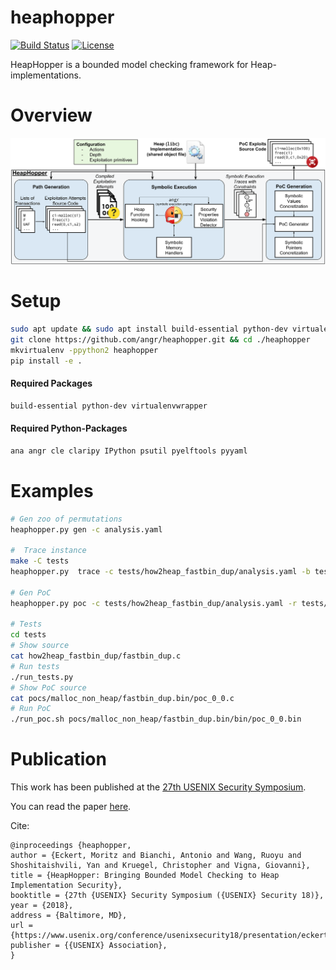 heaphopper
===

[![Build Status](https://travis-ci.org/angr/heaphopper.svg?branch=master)](https://travis-ci.org/angr/heaphopper)
[![License](https://img.shields.io/github/license/angr/angr.svg)](https://github.com/angr/heaphopper/blob/master/LICENSE)

HeapHopper is a bounded model checking framework for Heap-implementations.

# Overview

![Overview](overview.png)

# Setup

``` bash
sudo apt update && sudo apt install build-essential python-dev virtualenvwrapper
git clone https://github.com/angr/heaphopper.git && cd ./heaphopper
mkvirtualenv -ppython2 heaphopper
pip install -e .
```

#### Required Packages
``` bash
build-essential python-dev virtualenvwrapper
```

#### Required Python-Packages
``` bash
ana angr cle claripy IPython psutil pyelftools pyyaml
```

# Examples

``` bash
# Gen zoo of permutations
heaphopper.py gen -c analysis.yaml

#  Trace instance
make -C tests
heaphopper.py  trace -c tests/how2heap_fastbin_dup/analysis.yaml -b tests/how2heap_fastbin_dup/fastbin_dup.bin

# Gen PoC
heaphopper.py poc -c tests/how2heap_fastbin_dup/analysis.yaml -r tests/how2heap_fastbin_dup/fastbin_dup.bin-result.yaml -d tests/how2heap_fastbin_dup/fastbin_dup.bin-desc.yaml -s tests/how2heap_fastbin_dup/fastbin_dup.c -b tests/how2heap_fastbin_dup/fastbin_dup.bin

# Tests
cd tests
# Show source
cat how2heap_fastbin_dup/fastbin_dup.c
# Run tests
./run_tests.py
# Show PoC source
cat pocs/malloc_non_heap/fastbin_dup.bin/poc_0_0.c
# Run PoC
./run_poc.sh pocs/malloc_non_heap/fastbin_dup.bin/bin/poc_0_0.bin
```

# Publication
This work has been published at the [27th USENIX Security Symposium](https://www.usenix.org/conference/usenixsecurity18/presentation/eckert).

You can read the paper [here](https://seclab.cs.ucsb.edu/media/uploads/papers/sec2018-heap-hopper.pdf).

Cite:
```
@inproceedings {heaphopper,
author = {Eckert, Moritz and Bianchi, Antonio and Wang, Ruoyu and Shoshitaishvili, Yan and Kruegel, Christopher and Vigna, Giovanni},
title = {HeapHopper: Bringing Bounded Model Checking to Heap Implementation Security},
booktitle = {27th {USENIX} Security Symposium ({USENIX} Security 18)},
year = {2018},
address = {Baltimore, MD},
url = {https://www.usenix.org/conference/usenixsecurity18/presentation/eckert},
publisher = {{USENIX} Association},
}
```
